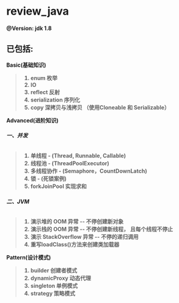 # review_java


<b>@Version: jdk 1.8</b>


已包括:
---

<b>Basic(基础知识)<b>
 > 1. enum 枚举
 > 2. IO
 > 3. reflect 反射
 > 4. serialization 序列化 
 > 5. copy 深拷贝与浅拷贝 （使用Cloneable 和 Serializable）

 <b>Advanced(进阶知识)</b>
 
 ######  <b>一、并发 </b>
 > 1. 单线程 - (Thread, Runnable, Callable)
 > 2. 线程池 - (ThreadPoolExecutor)
 > 3. 多线程协作 - (Semaphore，CountDownLatch)
 > 4. 锁 - (死锁案例)
 > 5. forkJoinPool 实现求和

 ######  <b>二、JVM </b>
 > 1. 演示堆的 OOM 异常  -- 不停创建新对象
 > 2. 演示栈的 OOM 异常  -- 不停创建新线程， 且每个线程不停止
 > 3. 演示 StackOverflow 异常 -- 不停的递归调用
 > 4. 重写loadClass()方法来创建类加载器
 

 <b>Pattern(设计模式)</b>
   
 > 1. builder 创建者模式
 > 2. dynamicProxy 动态代理
 > 3. singleton 单例模式
 > 4. strategy 策略模式
      


